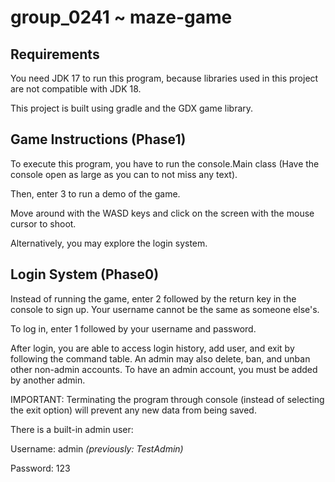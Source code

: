 # group_0241 ~ maze-game

## Requirements
You need JDK 17 to run this program, because libraries used in this project are not compatible with JDK 18.

This project is built using gradle and the GDX game library.
## Game Instructions (Phase1)
To execute this program, you have to run the console.Main class (Have the console open as large as you can to not miss any text).

Then, enter 3 to run a demo of the game.

Move around with the WASD keys and click on the screen with the mouse cursor to shoot.

Alternatively, you may explore the login system.

## Login System (Phase0)

Instead of running  the game, enter 2 followed by the return key in the console to sign up. Your username cannot be the same as someone else's.

To log in, enter 1 followed by your username and password.

After login, you are able to access login history, add user, and exit by following the command table. An admin may also delete, ban, and unban other non-admin accounts. To have an admin account, you must be added by another admin.

IMPORTANT: Terminating the program through console (instead of selecting the exit option) will prevent any new data from being saved.

There is a built-in admin user:

Username: admin *(previously: TestAdmin)*

Password: 123
